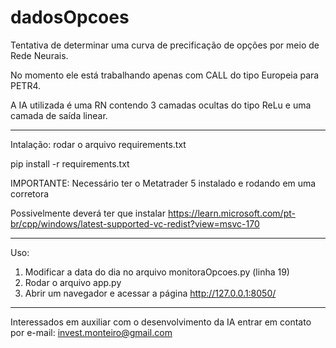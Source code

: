 # dadosOpcoes
Tentativa de determinar uma curva de precificação de opções por meio de Rede Neurais.

No momento ele está trabalhando apenas com CALL do tipo Europeia para PETR4.

A IA utilizada é uma RN contendo 3 camadas ocultas do tipo ReLu e uma camada de saída linear.

-------------------

Intalação: rodar o arquivo requirements.txt

pip install -r requirements.txt

IMPORTANTE: Necessário ter o Metatrader 5 instalado e rodando em uma corretora

Possivelmente deverá ter que instalar https://learn.microsoft.com/pt-br/cpp/windows/latest-supported-vc-redist?view=msvc-170

-------------------
Uso:

1. Modificar a data do dia no arquivo monitoraOpcoes.py (linha 19)
2. Rodar o arquivo app.py
3. Abrir um navegador e acessar a página http://127.0.0.1:8050/


------------------
Interessados em auxiliar com o desenvolvimento da IA entrar em contato por e-mail: invest.monteiro@gmail.com
